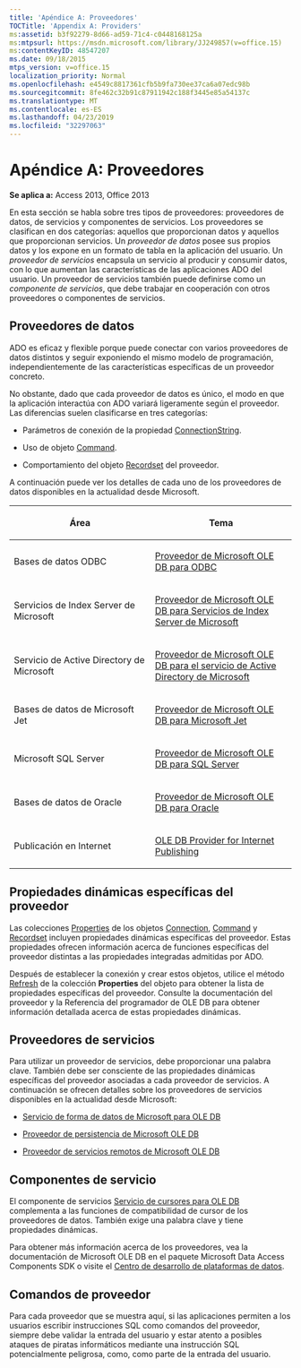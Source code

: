 ```yaml
---
title: 'Apéndice A: Proveedores'
TOCTitle: 'Appendix A: Providers'
ms:assetid: b3f92279-8d66-ad59-71c4-c0448168125a
ms:mtpsurl: https://msdn.microsoft.com/library/JJ249857(v=office.15)
ms:contentKeyID: 48547207
ms.date: 09/18/2015
mtps_version: v=office.15
localization_priority: Normal
ms.openlocfilehash: e4549c8817361cfb5b9fa730ee37ca6a07edc98b
ms.sourcegitcommit: 8fe462c32b91c87911942c188f3445e85a54137c
ms.translationtype: MT
ms.contentlocale: es-ES
ms.lasthandoff: 04/23/2019
ms.locfileid: "32297063"
---
```

# <a name="appendix-a-providers"></a>Apéndice A: Proveedores


**Se aplica a:** Access 2013, Office 2013


En esta sección se habla sobre tres tipos de proveedores: proveedores de datos, de servicios y componentes de servicios. Los proveedores se clasifican en dos categorías: aquellos que proporcionan datos y aquellos que proporcionan servicios. Un *proveedor de datos* posee sus propios datos y los expone en un formato de tabla en la aplicación del usuario. Un *proveedor de servicios* encapsula un servicio al producir y consumir datos, con lo que aumentan las características de las aplicaciones ADO del usuario. Un proveedor de servicios también puede definirse como un *componente de servicios*, que debe trabajar en cooperación con otros proveedores o componentes de servicios.

## <a name="data-providers"></a>Proveedores de datos

ADO es eficaz y flexible porque puede conectar con varios proveedores de datos distintos y seguir exponiendo el mismo modelo de programación, independientemente de las características específicas de un proveedor concreto.

No obstante, dado que cada proveedor de datos es único, el modo en que la aplicación interactúa con ADO variará ligeramente según el proveedor. Las diferencias suelen clasificarse en tres categorías:

- Parámetros de conexión de la propiedad [ConnectionString](connectionstring-property-ado.md).

- Uso de objeto [Command](command-object-ado.md).

- Comportamiento del objeto [Recordset](recordset-object-ado.md) del proveedor.

A continuación puede ver los detalles de cada uno de los proveedores de datos disponibles en la actualidad desde Microsoft.

<table>
<colgroup>
<col style="width: 50%" />
<col style="width: 50%" />
</colgroup>
<thead>
<tr class="header">
<th><p>Área</p></th>
<th><p>Tema</p></th>
</tr>
</thead>
<tbody>
<tr class="odd">
<td><p>Bases de datos ODBC</p></td>
<td><p><a href="microsoft-ole-db-provider-for-odbc.md">Proveedor de Microsoft OLE DB para ODBC</a></p></td>
</tr>
<tr class="even">
<td><p>Servicios de Index Server de Microsoft</p></td>
<td><p><a href="microsoft-ole-db-provider-for-microsoft-indexing-service.md">Proveedor de Microsoft OLE DB para Servicios de Index Server de Microsoft</a></p></td>
</tr>
<tr class="odd">
<td><p>Servicio de Active Directory de Microsoft</p></td>
<td><p><a href="microsoft-ole-db-provider-for-microsoft-active-directory-service.md">Proveedor de Microsoft OLE DB para el servicio de Active Directory de Microsoft</a></p></td>
</tr>
<tr class="even">
<td><p>Bases de datos de Microsoft Jet</p></td>
<td><p><a href="microsoft-ole-db-provider-for-microsoft-jet.md">Proveedor de Microsoft OLE DB para Microsoft Jet</a></p></td>
</tr>
<tr class="odd">
<td><p>Microsoft SQL Server</p></td>
<td><p><a href="microsoft-ole-db-provider-for-sql-server.md">Proveedor de Microsoft OLE DB para SQL Server</a></p></td>
</tr>
<tr class="even">
<td><p>Bases de datos de Oracle</p></td>
<td><p><a href="microsoft-ole-db-provider-for-oracle.md">Proveedor de Microsoft OLE DB para Oracle</a></p></td>
</tr>
<tr class="odd">
<td><p>Publicación en Internet</p></td>
<td><p><a href="microsoft-ole-db-provider-for-internet-publishing.md">OLE DB Provider for Internet Publishing</a></p></td>
</tr>
</tbody>
</table>


## <a name="provider-specific-dynamic-properties"></a>Propiedades dinámicas específicas del proveedor

Las colecciones [Properties](properties-collection-ado.md) de los objetos [Connection](connection-object-ado.md), [Command](command-object-ado.md) y [Recordset](recordset-object-ado.md) incluyen propiedades dinámicas específicas del proveedor. Estas propiedades ofrecen información acerca de funciones específicas del proveedor distintas a las propiedades integradas admitidas por ADO.

Después de establecer la conexión y crear estos objetos, utilice el método [Refresh](refresh-method-ado.md) de la colección **Properties** del objeto para obtener la lista de propiedades específicas del proveedor. Consulte la documentación del proveedor y la Referencia del programador de OLE DB para obtener información detallada acerca de estas propiedades dinámicas.

## <a name="service-providers"></a>Proveedores de servicios

Para utilizar un proveedor de servicios, debe proporcionar una palabra clave. También debe ser consciente de las propiedades dinámicas específicas del proveedor asociadas a cada proveedor de servicios. A continuación se ofrecen detalles sobre los proveedores de servicios disponibles en la actualidad desde Microsoft:

- [Servicio de forma de datos de Microsoft para OLE DB](microsoft-data-shaping-service-for-ole-db-ado-service-provider.md)

- [Proveedor de persistencia de Microsoft OLE DB](microsoft-ole-db-persistence-provider-ado-service-provider.md)

- [Proveedor de servicios remotos de Microsoft OLE DB](microsoft-ole-db-remoting-provider-ado-service-provider.md)

## <a name="service-components"></a>Componentes de servicio

El componente de servicios [Servicio de cursores para OLE DB](microsoft-cursor-service-for-ole-db-ado-service-component.md) complementa a las funciones de compatibilidad de cursor de los proveedores de datos. También exige una palabra clave y tiene propiedades dinámicas.

Para obtener más información acerca de los proveedores, vea la documentación de Microsoft OLE DB en el paquete Microsoft Data Access Components SDK o visite el [Centro de desarrollo de plataformas de datos](https://docs.microsoft.com/sql/connect/sql-data-developer?view=sql-server-2017).

## <a name="provider-commands"></a>Comandos de proveedor

Para cada proveedor que se muestra aquí, si las aplicaciones permiten a los usuarios escribir instrucciones SQL como comandos del proveedor, siempre debe validar la entrada del usuario y estar atento a posibles ataques de piratas informáticos mediante una instrucción SQL potencialmente peligrosa, como, como parte de la entrada del usuario.

